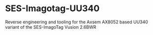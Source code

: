# SES-Imagotag-UU340
Reverse engineering and tooling for the Axsem AX8052 based UU340 variant of the SES-ImagoTag Vusion 2.6BWR
